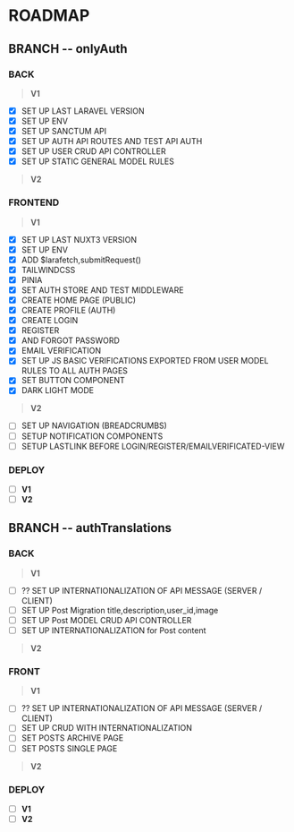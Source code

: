 # **ROADMAP**

## BRANCH -- **onlyAuth**

### BACK

> **V1**

- [x] SET UP LAST LARAVEL VERSION
- [x] SET UP ENV
- [x] SET UP SANCTUM API
- [x] SET UP AUTH API ROUTES AND TEST API AUTH
- [x] SET UP USER CRUD API CONTROLLER
- [x] SET UP STATIC GENERAL MODEL RULES

> **V2**

### FRONTEND

> **V1**

- [x] SET UP LAST NUXT3 VERSION
- [x] SET UP ENV
- [x] ADD $larafetch,submitRequest()
- [x] TAILWINDCSS
- [x] PINIA
- [x] SET AUTH STORE AND TEST MIDDLEWARE
- [x] CREATE HOME PAGE (PUBLIC)
- [x] CREATE PROFILE (AUTH)
- [x] CREATE LOGIN
- [x] REGISTER
- [x] AND FORGOT PASSWORD
- [x] EMAIL VERIFICATION
- [x] SET UP JS BASIC VERIFICATIONS EXPORTED FROM USER MODEL RULES TO ALL AUTH PAGES
- [x] SET BUTTON COMPONENT
- [x] DARK LIGHT MODE

> **V2**

- [ ] SET UP NAVIGATION (BREADCRUMBS)
- [ ] SETUP NOTIFICATION COMPONENTS
- [ ] SETUP LASTLINK BEFORE LOGIN/REGISTER/EMAILVERIFICATED-VIEW

### DEPLOY

- [ ] **V1**
- [ ] **V2**

## BRANCH -- **authTranslations**

### BACK

> **V1**

- [ ] ?? SET UP INTERNATIONALIZATION OF API MESSAGE (SERVER / CLIENT)
- [ ] SET UP Post Migration title,description,user_id,image
- [ ] SET UP Post MODEL CRUD API CONTROLLER
- [ ] SET UP INTERNATIONALIZATION for Post content

> **V2**

### FRONT
> **V1**

- [ ] ?? SET UP INTERNATIONALIZATION OF API MESSAGE (SERVER / CLIENT)
- [ ] SET UP CRUD WITH INTERNATIONALIZATION
- [ ] SET POSTS ARCHIVE PAGE
- [ ] SET POSTS SINGLE PAGE

> **V2**

### DEPLOY

- [ ] **V1**
- [ ] **V2**
